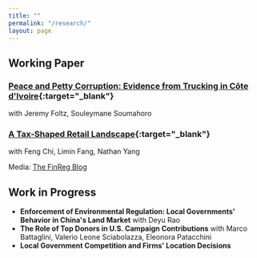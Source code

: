 ```yaml
---
title: ""
permalink: "/research/"
layout: page
---
```


## Working Paper

### [Peace and Petty Corruption: Evidence from Trucking in Côte d'Ivoire](https://papers.ssrn.com/sol3/papers.cfm?abstract_id=4292211){:target="_blank"} 
with Jeremy Foltz, Souleymane Soumahoro

### [A Tax-Shaped Retail Landscape](https://papers.ssrn.com/sol3/papers.cfm?abstract_id=4338974){:target="_blank"} 
with Feng Chi, Limin Fang, Nathan Yang

Media: [The FinReg Blog](https://tinyurl.com/pfyfhr4v)

## Work in Progress

- **Enforcement of Environmental Regulation: Local Governments' Behavior in China's Land Market** with Deyu Rao
- **The Role of Top Donors in U.S. Campaign Contributions** with Marco Battaglini, Valerio Leone Sciabolazza, Eleonora Patacchini
- **Local Government Competition and Firms' Location Decisions**
